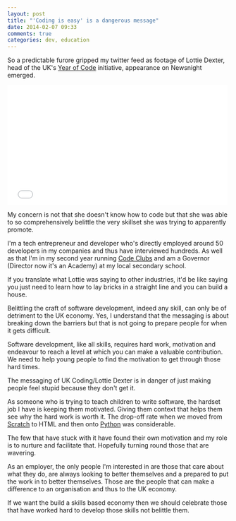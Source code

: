 ```yaml
---
layout: post
title: "'Coding is easy' is a dangerous message"
date: 2014-02-07 09:33
comments: true
categories: dev, education
---
```


So a predictable furore gripped my twitter feed as footage of Lottie Dexter, head of the UK's [Year of Code](http://yearofcode.org) initiative, appearance on Newsnight emerged.

<iframe width="500" height="271" src="//www.youtube.com/embed/-7x7GYItzS4" frameborder="0" allowfullscreen></iframe>

My concern is not that she doesn't know how to code but that she was able to so comprehensively belittle the very skillset she was trying to apparently promote.
<!-- more -->
I'm a tech entrepreneur and developer who's directly employed around 50 developers in my companies and thus have interviewed hundreds. As well as that I'm in my second year running [Code Clubs](https://www.codeclub.org.uk) and am a Governor (Director now it's an Academy) at my local secondary school.

If you translate what Lottie was saying to other industries, it'd be like saying you just need to learn how to lay bricks in a straight line and you can build a house.

Belittling the craft of software development, indeed any skill, can only be of detriment to the UK economy. Yes, I understand that the messaging is about breaking down the barriers but that is not going to prepare people for when it gets difficult.

Software development, like all skills, requires hard work, motivation and endeavour to reach a level at which you can make a valuable contribution. We need to help young people to find the motivation to get through those hard times.

The messaging of UK Coding/Lottie Dexter is in danger of just making people feel stupid because they don't get it.

As someone who is trying to teach children to write software, the hardset job I have is keeping them motivated. Giving them context that helps them see why the hard work is worth it. The drop-off rate when we moved from [Scratch](http://scratch.mit.edu) to HTML and then onto [Python](http://www.python.org) was considerable.

The few that have stuck with it have found their own motivation and my role is to nurture and facilitate that. Hopefully turning round those that are wavering.

As an employer, the only people I'm interested in are those that care about what they do, are always looking to better themselves and a prepared to put the work in to better themselves. Those are the people that can make a difference to an organisation and thus to the UK economy.

If we want the build a skills based economy then we should celebrate those that have worked hard to develop those skills not belittle them.